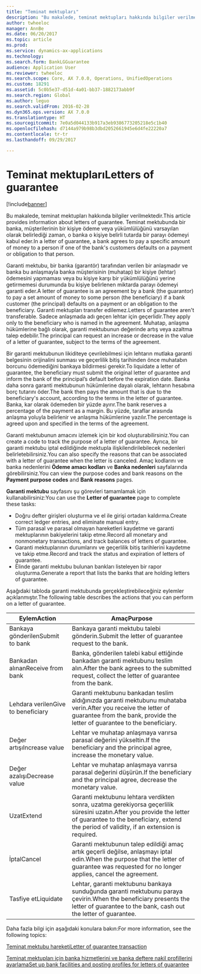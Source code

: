 ```yaml
---
title: "Teminat mektupları"
description: "Bu makalede, teminat mektupları hakkında bilgiler verilmektedir. Teminat mektubunda bir banka, müşterilerinin bir kişiye ödeme veya yükümlülüğünü varsayılan olarak belirlediği zaman, o banka o kişiye belirli tutarda bir parayı ödemeyi kabul eder."
author: twheeloc
manager: AnnBe
ms.date: 06/20/2017
ms.topic: article
ms.prod: 
ms.service: dynamics-ax-applications
ms.technology: 
ms.search.form: BankLGGuarantee
audience: Application User
ms.reviewer: twheeloc
ms.search.scope: Core, AX 7.0.0, Operations, UnifiedOperations
ms.custom: 18291
ms.assetid: 5c0b5e37-d51d-4a01-bb37-1882173abb9f
ms.search.region: Global
ms.author: leguo
ms.search.validFrom: 2016-02-28
ms.dyn365.ops.version: AX 7.0.0
ms.translationtype: HT
ms.sourcegitcommit: 7e0a5d044133b917a3eb9386773205218e5c1b40
ms.openlocfilehash: d7144a979b98b3dbd2052661945e6d4fe22220a7
ms.contentlocale: tr-tr
ms.lasthandoff: 09/29/2017

---
```


# <a name="letters-of-guarantee"></a><span data-ttu-id="d857c-104">Teminat mektupları</span><span class="sxs-lookup"><span data-stu-id="d857c-104">Letters of guarantee</span></span>

[!include[banner](../includes/banner.md)]


<span data-ttu-id="d857c-105">Bu makalede, teminat mektupları hakkında bilgiler verilmektedir.</span><span class="sxs-lookup"><span data-stu-id="d857c-105">This article provides information about letters of guarantee.</span></span> <span data-ttu-id="d857c-106">Teminat mektubunda bir banka, müşterilerinin bir kişiye ödeme veya yükümlülüğünü varsayılan olarak belirlediği zaman, o banka o kişiye belirli tutarda bir parayı ödemeyi kabul eder.</span><span class="sxs-lookup"><span data-stu-id="d857c-106">In a letter of guarantee, a bank agrees to pay a specific amount of money to a person if one of the bank's customers defaults on a payment or obligation to that person.</span></span> 

<span data-ttu-id="d857c-107">Garanti mektubu, bir banka (garantör) tarafından verilen bir anlaşmadır ve banka bu anlaşmayla banka müşterisinin (muhatap) bir kişiye (lehtar) ödemesini yapmaması veya bu kişiye karşı bir yükümlülüğünü yerine getirmemesi durumunda bu kişiye belirlenen miktarda parayı ödemeyi garanti eder.</span><span class="sxs-lookup"><span data-stu-id="d857c-107">A letter of guarantee is an agreement by a bank (the guarantor) to pay a set amount of money to some person (the beneficiary) if a bank customer (the principal) defaults on a payment or an obligation to the beneficiary.</span></span> <span data-ttu-id="d857c-108">Garanti mektupları transfer edilemez.</span><span class="sxs-lookup"><span data-stu-id="d857c-108">Letters of guarantee aren't transferable.</span></span> <span data-ttu-id="d857c-109">Sadece anlaşmada adı geçen lehtar için geçerlidir.</span><span class="sxs-lookup"><span data-stu-id="d857c-109">They apply only to the beneficiary who is named in the agreement.</span></span> <span data-ttu-id="d857c-110">Muhatap, anlaşma hükümlerine bağlı olarak, garanti mektubunun değerinde artış veya azaltma talep edebilir.</span><span class="sxs-lookup"><span data-stu-id="d857c-110">The principal can request an increase or decrease in the value of a letter of guarantee, subject to the terms of the agreement.</span></span> 

<span data-ttu-id="d857c-111">Bir garanti mektubunun likiditeye çevrilebilmesi için lehtarın mutlaka garanti belgesinin orijinalini sunması ve geçerlilik bitiş tarihinden önce muhatabın borcunu ödemediğini bankaya bildirmesi gerekir.</span><span class="sxs-lookup"><span data-stu-id="d857c-111">To liquidate a letter of guarantee, the beneficiary must submit the original letter of guarantee and inform the bank of the principal’s default before the expiration date.</span></span> <span data-ttu-id="d857c-112">Banka daha sonra garanti mektubunun hükümlerine dayalı olarak, lehtarın hesabına borç tutarını öder.</span><span class="sxs-lookup"><span data-stu-id="d857c-112">The bank then pays the amount that is due to the beneficiary's account, according to the terms in the letter of guarantee.</span></span> <span data-ttu-id="d857c-113">Banka, kar olarak ödemeden bir yüzde ayırır.</span><span class="sxs-lookup"><span data-stu-id="d857c-113">The bank reserves a percentage of the payment as a margin.</span></span> <span data-ttu-id="d857c-114">Bu yüzde, taraflar arasında anlaşma yoluyla belirlenir ve anlaşma hükümlerine yazılır.</span><span class="sxs-lookup"><span data-stu-id="d857c-114">The percentage is agreed upon and specified in the terms of the agreement.</span></span> 

<span data-ttu-id="d857c-115">Garanti mektubunun amacını izlemek için bir kod oluşturabilirsiniz.</span><span class="sxs-lookup"><span data-stu-id="d857c-115">You can create a code to track the purpose of a letter of guarantee.</span></span> <span data-ttu-id="d857c-116">Ayrıca, bir garanti mektubu iptal edildiğinde mektupla ilişkilendirilebilecek nedenleri belirletebilirsiniz.</span><span class="sxs-lookup"><span data-stu-id="d857c-116">You can also specify the reasons that can be associated with a letter of guarantee when the letter is canceled.</span></span> <span data-ttu-id="d857c-117">Amaç kodlarını ve banka nedenlerini **Ödeme amacı kodları** ve **Banka nedenleri** sayfalarında görebilirsiniz.</span><span class="sxs-lookup"><span data-stu-id="d857c-117">You can view the purpose codes and bank reasons on the **Payment purpose codes** and **Bank reasons** pages.</span></span> 

<span data-ttu-id="d857c-118">**Garanti mektubu** sayfasını şu görevleri tamamlamak için kullanabilirsiniz:</span><span class="sxs-lookup"><span data-stu-id="d857c-118">You can use the **Letter of guarantee** page to complete these tasks:</span></span>

-   <span data-ttu-id="d857c-119">Doğru defter girişleri oluşturma ve el ile girişi ortadan kaldırma.</span><span class="sxs-lookup"><span data-stu-id="d857c-119">Create correct ledger entries, and eliminate manual entry.</span></span>
-   <span data-ttu-id="d857c-120">Tüm parasal ve parasal olmayan hareketleri kaydetme ve garanti mektuplarının bakiyelerini takip etme.</span><span class="sxs-lookup"><span data-stu-id="d857c-120">Record all monetary and nonmonetary transactions, and track balances of letters of guarantee.</span></span>
-   <span data-ttu-id="d857c-121">Garanti mektuplarının durumlarını ve geçerlilik bitiş tarihlerini kaydetme ve takip etme.</span><span class="sxs-lookup"><span data-stu-id="d857c-121">Record and track the status and expiration of letters of guarantee.</span></span>
-   <span data-ttu-id="d857c-122">Elinde garanti mektubu bulunan bankları listeleyen bir rapor oluşturma.</span><span class="sxs-lookup"><span data-stu-id="d857c-122">Generate a report that lists the banks that are holding letters of guarantee.</span></span>

<span data-ttu-id="d857c-123">Aşağıdaki tabloda garanti mektubunda gerçekleştirebileceğiniz eylemler açıklanmıştır.</span><span class="sxs-lookup"><span data-stu-id="d857c-123">The following table describes the actions that you can perform on a letter of guarantee.</span></span>

| <span data-ttu-id="d857c-124">Eylem</span><span class="sxs-lookup"><span data-stu-id="d857c-124">Action</span></span>              | <span data-ttu-id="d857c-125">Amaç</span><span class="sxs-lookup"><span data-stu-id="d857c-125">Purpose</span></span>                                                                                                                   |
|---------------------|---------------------------------------------------------------------------------------------------------------------------|
| <span data-ttu-id="d857c-126">Bankaya gönderilen</span><span class="sxs-lookup"><span data-stu-id="d857c-126">Submit to bank</span></span>      | <span data-ttu-id="d857c-127">Bankaya garanti mektubu talebi gönderin.</span><span class="sxs-lookup"><span data-stu-id="d857c-127">Submit the letter of guarantee request to the bank.</span></span>                                                                       |
| <span data-ttu-id="d857c-128">Bankadan alınan</span><span class="sxs-lookup"><span data-stu-id="d857c-128">Receive from bank</span></span>   | <span data-ttu-id="d857c-129">Banka, gönderilen talebi kabul ettiğinde bankadan garanti mektubunu teslim alın.</span><span class="sxs-lookup"><span data-stu-id="d857c-129">After the bank agrees to the submitted request, collect the letter of guarantee from the bank.</span></span>                            |
| <span data-ttu-id="d857c-130">Lehdara verilen</span><span class="sxs-lookup"><span data-stu-id="d857c-130">Give to beneficiary</span></span> | <span data-ttu-id="d857c-131">Garanti mektubunu bankadan teslim aldığınızda garanti mektubunu muhataba verin.</span><span class="sxs-lookup"><span data-stu-id="d857c-131">After you receive the letter of guarantee from the bank, provide the letter of guarantee to the beneficiary.</span></span>              |
| <span data-ttu-id="d857c-132">Değer artışı</span><span class="sxs-lookup"><span data-stu-id="d857c-132">Increase value</span></span>      | <span data-ttu-id="d857c-133">Lehtar ve muhatap anlaşmaya varırsa parasal değerini yükseltin.</span><span class="sxs-lookup"><span data-stu-id="d857c-133">If the beneficiary and the principal agree, increase the monetary value.</span></span>                                                  |
| <span data-ttu-id="d857c-134">Değer azalışı</span><span class="sxs-lookup"><span data-stu-id="d857c-134">Decrease value</span></span>      | <span data-ttu-id="d857c-135">Lehtar ve muhatap anlaşmaya varırsa parasal değerini düşürün.</span><span class="sxs-lookup"><span data-stu-id="d857c-135">If the beneficiary and the principal agree, decrease the monetary value.</span></span>                                                  |
| <span data-ttu-id="d857c-136">Uzat</span><span class="sxs-lookup"><span data-stu-id="d857c-136">Extend</span></span>              | <span data-ttu-id="d857c-137">Garanti mektubunu lehtara verdikten sonra, uzatma gerekiyorsa geçerlilik süresini uzatın.</span><span class="sxs-lookup"><span data-stu-id="d857c-137">After you provide the letter of guarantee to the beneficiary, extend the period of validity, if an extension is required.</span></span> |
| <span data-ttu-id="d857c-138">İptal</span><span class="sxs-lookup"><span data-stu-id="d857c-138">Cancel</span></span>              | <span data-ttu-id="d857c-139">Garanti mektubunun talep edildiği amaç artık geçerli değilse, anlaşmayı iptal edin.</span><span class="sxs-lookup"><span data-stu-id="d857c-139">When the purpose that the letter of guarantee was requested for no longer applies, cancel the agreement.</span></span>                  |
| <span data-ttu-id="d857c-140">Tasfiye et</span><span class="sxs-lookup"><span data-stu-id="d857c-140">Liquidate</span></span>           | <span data-ttu-id="d857c-141">Lehtar, garanti mektubunu bankaya sunduğunda garanti mektubunu paraya çevirin.</span><span class="sxs-lookup"><span data-stu-id="d857c-141">When the beneficiary presents the letter of guarantee to the bank, cash out the letter of guarantee.</span></span>                      |


<span data-ttu-id="d857c-142">Daha fazla bilgi için aşağıdaki konulara bakın:</span><span class="sxs-lookup"><span data-stu-id="d857c-142">For more information, see the following topics:</span></span>

[<span data-ttu-id="d857c-143">Teminat mektubu hareketi</span><span class="sxs-lookup"><span data-stu-id="d857c-143">Letter of guarantee transaction</span></span>](tasks/letter-guarantee-transaction.md)

[<span data-ttu-id="d857c-144">Teminat mektupları için banka hizmetlerini ve banka deftere nakil profillerini ayarlama</span><span class="sxs-lookup"><span data-stu-id="d857c-144">Set up bank facilities and posting profiles for letters of guarantee</span></span>](tasks/set-up-bank-facilities-posting-profiles.md)



